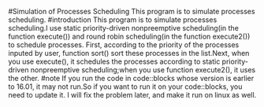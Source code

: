 #Simulation of Processes Scheduling
This program is to simulate processes scheduling.
#introduction
This program is to simulate processes scheduling.I use static priority-driven nonpreemptive scheduling(in the function execute()) and round robin scheduling(in the function execute2()) to schedule processes.
First, according to the priority of the processes inputed by user, function sort() sort these processes in the list.Next, when you use execute(), it schedules the processes according to static priority-driven nonpreemptive scheduling;when you use function execute2(), it uses the other.
#note
If you run the code in code::blocks whose version is earlier to 16.01, it may not run.So if you want to run it on your code::blocks, you need to update it. I will fix the problem later, and make it run on linux as well.
